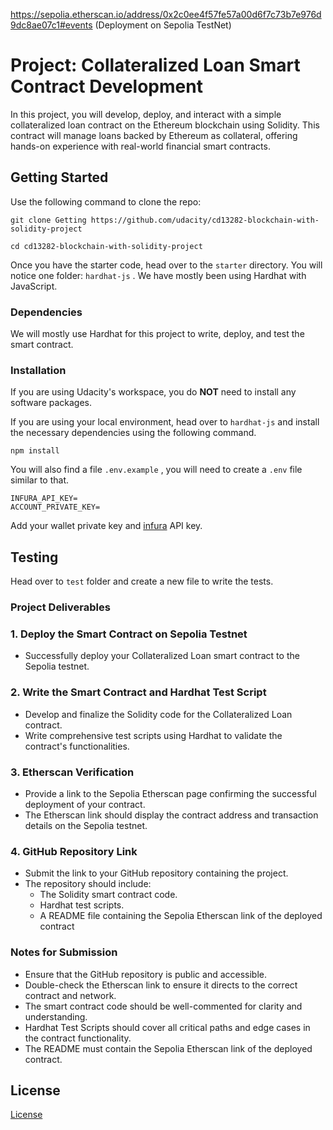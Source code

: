 https://sepolia.etherscan.io/address/0x2c0ee4f57fe57a00d6f7c73b7e976d9dc8ae07c1#events
(Deployment on Sepolia TestNet)

# Project: Collateralized Loan Smart Contract Development

In this project, you will develop, deploy, and interact with a simple collateralized loan contract on the Ethereum blockchain using Solidity. This contract will manage loans backed by Ethereum as collateral, offering hands-on experience with real-world financial smart contracts.

## Getting Started

Use the following command to clone the repo:

```
git clone Getting https://github.com/udacity/cd13282-blockchain-with-solidity-project

cd cd13282-blockchain-with-solidity-project
```

Once you have the starter code, head over to the `starter` directory. You will notice one folder: `hardhat-js` . We have mostly been using Hardhat with JavaScript.

### Dependencies

We will mostly use Hardhat for this project to write, deploy, and test the smart contract.

### Installation

If you are using Udacity's workspace, you do **NOT** need to install any software packages. 

If you are using your local environment, head over to `hardhat-js` and install the necessary dependencies using the following command.

```
npm install
```

You will also find a file `.env.example` , you will need to create a `.env` file similar to that.

```
INFURA_API_KEY=
ACCOUNT_PRIVATE_KEY=
```

Add your wallet private key and [infura](https://www.infura.io/) API key.

## Testing

Head over to `test` folder and create a new file to write the tests.

### **Project Deliverables**

### 1. Deploy the Smart Contract on Sepolia Testnet

- Successfully deploy your Collateralized Loan smart contract to the Sepolia testnet.

### 2. Write the Smart Contract and Hardhat Test Script

- Develop and finalize the Solidity code for the Collateralized Loan contract.
- Write comprehensive test scripts using Hardhat to validate the contract's functionalities.

### 3. Etherscan Verification

- Provide a link to the Sepolia Etherscan page confirming the successful deployment of your contract.
- The Etherscan link should display the contract address and transaction details on the Sepolia testnet.

### 4. GitHub Repository Link

- Submit the link to your GitHub repository containing the project.
- The repository should include:
  - The Solidity smart contract code.
  - Hardhat test scripts.
  - A README file containing the Sepolia Etherscan link of the deployed contract

### **Notes for Submission**

- Ensure that the GitHub repository is public and accessible.
- Double-check the Etherscan link to ensure it directs to the correct contract and network.
- The smart contract code should be well-commented for clarity and understanding.
- Hardhat Test Scripts should cover all critical paths and edge cases in the contract functionality.
- The README must contain the Sepolia Etherscan link of the deployed contract.

## License

[License](LICENSE.txt)
